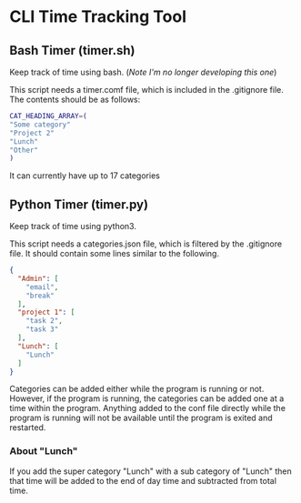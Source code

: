 # CLI Time Tracking Tool

## Bash Timer (timer.sh)
Keep track of time using bash. (_Note I'm no longer developing this one_)

This script needs a timer.comf file, which is included in the .gitignore file.
The contents should be as follows:

```bash
CAT_HEADING_ARRAY=(
"Some category"
"Project 2"
"Lunch"
"Other"
)
```

It can currently have up to 17 categories


## Python Timer (timer.py)
Keep track of time using python3.

This script needs a categories.json file, which is filtered by the .gitignore
 file. It should contain some lines similar to the following.

```json
{
  "Admin": [
    "email",
    "break"
  ],
  "project 1": [
    "task 2",
    "task 3"
  ],
  "Lunch": [
    "Lunch"
  ]
}
```

Categories can be added either while the program is running or not. However, if
the program is running, the categories can be added one at a time within the
program. Anything added to the conf file directly while the program is running
will not be available until the program is exited and restarted.

### About "Lunch"
If you add the super category "Lunch" with a sub category of "Lunch" then that
time will be added to the end of day time and subtracted from total time.
